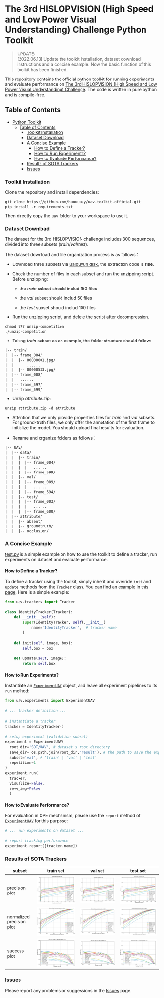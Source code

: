 # The 3rd HISLOPVISION (High Speed and Low Power Visual Understanding) Challenge Python Toolkit

> UPDATE:<br>
> [2022.06.13] Update the toolkit installation, dataset download instructions and a concise example. Now the basic function of this toolkit has been finished. <br>

This repository contains the official python toolkit for running experiments and evaluate performance on [The 3rd HISLOPVISION (High Speed and Low Power Visual Understanding) Challenge](http://hislopvision.aitestunion.com/). The code is written in pure python and is compile-free.


## Table of Contents

- [Python Toolkit](#python-toolkit)
  - [Table of Contents](#table-of-contents)
    - [Toolkit Installation](#toolkit-installation)
    - [Dataset Download](#dataset-download)
    - [A Concise Example](#a-concise-example)
      - [How to Define a Tracker?](#how-to-define-a-tracker)
      - [How to Run Experiments?](#how-to-run-experiments)
      - [How to Evaluate Performance?](#how-to-evaluate-performance)
    - [Results of SOTA Trackers](#results-of-sota-trackers)
    - [Issues](#issues)


### Toolkit Installation

Clone the repository and install dependencies:

```
git clone https://github.com/huuuuusy/uav-toolkit-official.git
pip install -r requirements.txt
```

Then directly copy the `uav` folder to your workspace to use it.

### Dataset Download

The dataset for the 3rd HISLOPVISION challenge includes 300 sequences, divided into three subsets (*train*/*val*/*test*). 

The dataset download and file organization process is as follows：

- Download three subsets via [Baiduyun disk](https://pan.baidu.com/s/19tq_MM9JjGErLwEfYFaTxQ), the extraction code is **rise**.

- Check the number of files in each subset and run the unzipping script. Before unzipping:

  - the *train* subset should includ 150 files

  - the *val* subset should includ 50 files

  - the *test* subset should includ 100 files

- Run the unzipping script, and delete the script after decompression.

```
chmod 777 unzip-competition
./unzip-competition
```

- Taking *train* subset as an example, the folder structure should follow:

```
|-- train/
|  |-- frame_004/
|  |  |-- 00000001.jpg/
|  |      ......
|  |  |-- 00000533.jpg/
|  |-- frame_008/
|  |   ......
|  |-- frame_597/
|  |-- frame_599/
```

- Unzip *attribute.zip*:

```
unzip attribute.zip -d attribute
```

- Attention that we only provide properties files for *train* and *val* subsets. For ground-truth files, we only offer the annotation of the first frame to initialize the model. You should upload final results for evaluation.

- Rename and organize folders as follows：

```
|-- UAV/
|  |-- data/
|  |  |-- train/
|  |  |  |-- frame_004/
|  |  |  |   ......
|  |  |  |-- frame_599/
|  |  |-- val/
|  |  |  |-- frame_009/
|  |  |  |   ......
|  |  |  |-- frame_594/
|  |  |-- test/
|  |  |  |-- frame_003/
|  |  |  |   ......
|  |  |  |-- frame_600/
|  |-- attribute/
|  |  |-- absent/
|  |  |-- groundtruth/
|  |  |-- occlusion/
```

### A Concise Example

[test.py](./test.py) is a simple example on how to use the toolkit to define a tracker, run experiments on dataset and evaluate performance.

#### How to Define a Tracker?

To define a tracker using the toolkit, simply inherit and override `init` and `update` methods from the [`Tracker`](./uav/trackers/__init__.py) class. You can find an example in this [page](./tracker/siamfc.py). Here is a simple example:

```Python
from uav.trackers import Tracker

class IdentityTracker(Tracker):
    def __init__(self):
        super(IdentityTracker, self).__init__(
            name='IdentityTracker',  # tracker name
        )
    
    def init(self, image, box):
        self.box = box

    def update(self, image):
        return self.box
```

#### How to Run Experiments?

Instantiate an [`ExperimentUAV`](./uav/experiments/uav.py) object, and leave all experiment pipelines to its `run` method:

```Python
from uav.experiments import ExperimentUAV

# ... tracker definition ...

# instantiate a tracker
tracker = IdentityTracker()

# setup experiment (validation subset)
experiment = ExperimentUAV(
  root_dir='SOT/UAV', # dataset's root directory
  save_dir= os.path.join(root_dir,'result'), # the path to save the experiment result
  subset='val', # 'train' | 'val' | 'test'
  repetition=1 
)
experiment.run(
  tracker, 
  visualize=False,
  save_img=False
  )
```

#### How to Evaluate Performance?

For evaluation in OPE mechanism, please use the `report` method of [`ExperimentUAV`](./uav/experiments/uav.py) for this purpose:

```Python
# ... run experiments on dataset ...

# report tracking performance
experiment.report([tracker.name])
```

### Results of SOTA Trackers

|subset|train set|val set|test set|
|----|----|----|----|
|precision plot|![](./results/train/overall_precision_plot_1.png)|![](./results/val/overall_precision_plot_1.png)|![](./results/test/overall_precision_plot_1.png)|
|normalized precision plot|![](./results/train/overall_norm_precision_plot_1.png)|![](./results/val/overall_norm_precision_plot_1.png)|![](./results/test/overall_norm_precision_plot_1.png)|
|success plot|![](./results/train/overall_success_plot_iou_1.png)|![](./results/val/overall_success_plot_iou_1.png)|![](./results/test/overall_success_plot_iou_1.png)|


### Issues

Please report any problems or suggessions in the [Issues](https://github.com/huuuuusy/uav-toolkit-official/issues) page.
